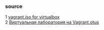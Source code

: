 ### source  
1 [vagrant.iso for virtualbox](https://app.vagrantup.com/boxes/search?provider=virtualbox)  
2 [Виртуальная лаборатория на Vagrant.otus](https://youtu.be/koJ1UpEOcVw)  
  
